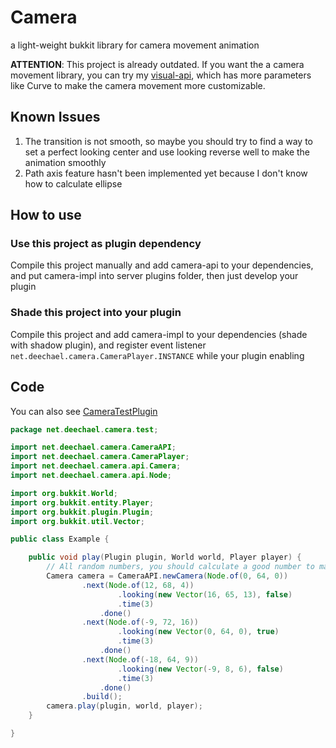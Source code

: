 # Camera
a light-weight bukkit library for camera movement animation

**ATTENTION**: This project is already outdated. If you want the a camera movement library, you can try my [visual-api](https://github.com/DeeChael/visual-api), which has more parameters like Curve to make the camera movement more customizable.

## Known Issues
1. The transition is not smooth, so maybe you should try to find a way to set a perfect looking center and use looking reverse well to make the animation smoothly
2. Path axis feature hasn't been implemented yet because I don't know how to calculate ellipse

## How to use
### Use this project as plugin dependency
Compile this project manually and add camera-api to your dependencies, and put camera-impl into server plugins folder, then just develop your plugin
### Shade this project into your plugin
Compile this project and add camera-impl to your dependencies (shade with shadow plugin), and register event listener `net.deechael.camera.CameraPlayer.INSTANCE` while your plugin enabling

## Code
You can also see [CameraTestPlugin](./camera-test/src/main/java/net/deechael/camera/test/CameraTestPlugin.java)
```java
package net.deechael.camera.test;

import net.deechael.camera.CameraAPI;
import net.deechael.camera.CameraPlayer;
import net.deechael.camera.api.Camera;
import net.deechael.camera.api.Node;

import org.bukkit.World;
import org.bukkit.entity.Player;
import org.bukkit.plugin.Plugin;
import org.bukkit.util.Vector;

public class Example {

    public void play(Plugin plugin, World world, Player player) {
        // All random numbers, you should calculate a good number to make the transition smooth
        Camera camera = CameraAPI.newCamera(Node.of(0, 64, 0))
                .next(Node.of(12, 68, 4))
                        .looking(new Vector(16, 65, 13), false)
                        .time(3)
                    .done()
                .next(Node.of(-9, 72, 16))
                        .looking(new Vector(0, 64, 0), true)
                        .time(3)
                    .done()
                .next(Node.of(-18, 64, 9))
                        .looking(new Vector(-9, 8, 6), false)
                        .time(3)
                    .done()
                .build();
        camera.play(plugin, world, player);
    }

}
```
